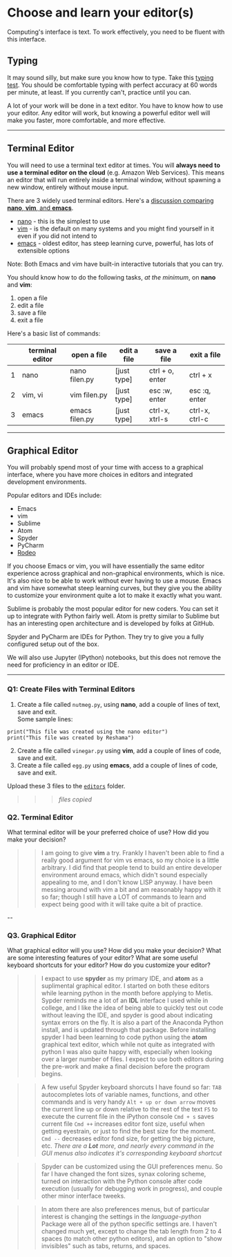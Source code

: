 # Choose and learn your editor(s)


Computing's interface is text. To work effectively, you need to be fluent with this interface.


## Typing

It may sound silly, but make sure you know how to type.  Take this [typing test](http://www.typingtest.com/). You should be comfortable typing with perfect accuracy at 60 words per minute, at least. If you currently can't, practice until you can.

A lot of your work will be done in a text editor. You have to know how to use your editor. Any editor will work, but knowing a powerful editor well will make you faster, more comfortable, and more effective.

---

## Terminal Editor

You will need to use a terminal text editor at times.  You will **always need to use a terminal editor on the cloud** (e.g. Amazon Web Services).  This means an editor that will run entirely inside a terminal window, without spawning a new window, entirely without mouse input.

There are 3 widely used terminal editors.  Here's a [discussion comparing **nano**, **vim**, and **emacs**](http://askubuntu.com/questions/804/comparizon-between-text-editors-in-ubuntu-vim-vs-emacs-vs-nano).  
 * [nano](http://staffwww.fullcoll.edu/sedwards/Nano/IntroToNano.html) - this is the simplest to use 
 * [vim](http://www.howtogeek.com/102468/a-beginners-guide-to-editing-text-files-with-vi/) - is the default on many systems and you might find yourself in it even if you did not intend to
 * [emacs](http://ocean.stanford.edu/research/quick_emacs.html) - oldest editor, has steep learning curve, powerful, has lots of extensible options
 
Note:  Both Emacs and vim have built-in interactive tutorials that you can try.

You should know how to do the following tasks, *at the minimum*, on **nano** and **vim**:  
1.  open a file  
2.  edit a file  
3.  save a file  
4.  exit a file   

Here's a basic list of commands:  

|   |terminal editor | open a file    |  edit a file |  save a file       |  exit a file   |  
|---|----------------|----------------|--------------|--------------------|----------------|
| 1 | nano           | nano filen.py  | [just type]  | ctrl + o, enter    | ctrl + x       |
| 2 | vim, vi        | vim filen.py   | [just type]  | esc :w, enter      | esc :q, enter  |
| 3 | emacs          | emacs filen.py | [just type]  | ctrl-x, xtrl-s     | ctrl-x, ctrl-c |
 

---

## Graphical Editor

You will probably spend most of your time with access to a graphical interface, where you have more choices in editors and integrated development environments.

Popular editors and IDEs include:

 * Emacs
 * vim
 * Sublime
 * Atom
 * Spyder
 * PyCharm
 * [Rodeo](http://blog.yhat.com/posts/introducing-rodeo.html)

If you choose Emacs or vim, you will have essentially the same editor experience across graphical and non-graphical environments, which is nice. It's also nice to be able to work without ever having to use a mouse. Emacs and vim have somewhat steep learning curves, but they give you the ability to customize your environment quite a lot to make it exactly what you want.

Sublime is probably the most popular editor for new coders. You can set it up to integrate with Python fairly well. Atom is pretty similar to Sublime but has an interesting open architecture and is developed by folks at GitHub.

Spyder and PyCharm are IDEs for Python. They try to give you a fully configured setup out of the box.

We will also use Jupyter (IPython) notebooks, but this does not remove the need for proficiency in an editor or IDE.

---

### Q1:  Create Files with Terminal Editors

1.  Create a file called `nutmeg.py`, using **nano**, add a couple of lines of text, save and exit.  
Some sample lines:  
```
print("This file was created using the nano editor")
print("This file was created by Reshama")
```
2.  Create a file called `vinegar.py` using **vim**, add a couple of lines of code, save and exit.
3.  Create a file called `egg.py` using **emacs**, add a couple of lines of code, save and exit.

Upload these 3 files to the [`editors`](editors/) folder.  

>>>*files copied*

### Q2. Terminal Editor

What terminal editor will be your preferred choice of use? How did you make your decision?

>> I am going to give **vim** a try.  Frankly I haven't been able to find a really good argument for vim vs emacs, so my choice is a little arbitrary.  I did find that people tend to build an entire developer environment around emacs, which didn't sound especially appealing to me, and I don't know LISP anyway.  I have been messing around with vim a bit and am reasonably happy with it so far; though I still have a LOT of commands to learn and expect being good with it will take quite a bit of practice.

--

### Q3. Graphical Editor

What graphical editor will you use? How did you make your decision? What are some interesting features of your editor? What are some useful keyboard shortcuts for your editor? How do you customize your editor?

>> I expact to use **spyder** as my primary IDE, and **atom** as a suplimental graphical editor.  I started on both these editors while learning python in the month before applying to Metis.  Sypder reminds me a lot of an **IDL** interface I used while in college, and I like the idea of being able to quickly test out code without leaving the IDE, and spyder is good about indicating syntax errors on the fly.  It is also a part of the Anaconda Python install, and is updated through that package.  Before installing spyder I had been learning to code python using the **atom** graphical text editor, which while not quite as integrated with python I was also quite happy with, especially when looking over a larger number of files.  I expect to use both editors during the pre-work and make a final decision before the program begins.

>>A few useful Spyder keyboard shorcuts I have found so far:
`TAB` autocompletes lots of variable names, functions, and other commands and is very handy
`Alt + up or down arrow` moves the current line up or down relative to the rest of the text
`F5` to execute the current file in the iPython console
`Cmd + s` saves current file
`Cmd ++`  increases editor font size, useful when getting eyestrain, or just to find the best size for the moment.
`Cmd --`  decreases editor fond size, for getting the big picture, etc.
*There are a **Lot** more, and nearly every command in the GUI menus also indicates it's corresponding keyboard shortcut*

>>Spyder can be customized using the GUI preferences menu.  So far I have changed the font sizes, synax coloring scheme, turned on interaction with the Python console after code execution (usually for debugging work in progress), and couple other minor interface tweeks.  

>>In atom there are also preferences menus, but of particular interest is changing the settings in the *language-python* Package were all of the python specific settings are.  I haven't changed much yet, except to change the tab length from 2 to 4 spaces (to match other python editors), and an option to "show invisibles" such as tabs, returns, and spaces.
 
